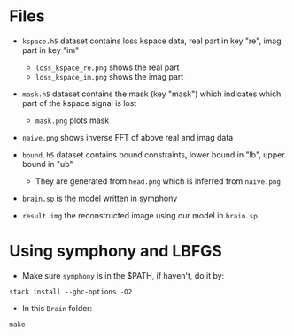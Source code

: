 

# Files
- `kspace.h5` dataset contains loss kspace data, real part in key "re", imag part in key "im"
    - `loss_kspace_re.png` shows the real part
    - `loss_kspace_im.png` shows the imag part
    
    
    
- `mask.h5` dataset contains the mask (key "mask") which indicates which part of the kspace signal is lost
    - `mask.png` plots mask
    
- `naive.png` shows inverse FFT of above real and imag data
    
- `bound.h5` dataset contains bound constraints, lower bound in "lb", upper bound in "ub"
    - They are generated from `head.png` which is inferred from `naive.png`
    
- `brain.sp` is the model written in symphony

- `result.img` the reconstructed image using our model in `brain.sp`


# Using symphony and LBFGS

- Make sure `symphony` is in the $PATH, if haven't, do it by:
```terminal
stack install --ghc-options -O2
```

- In this `Brain` folder:
```terminal
make
```




    